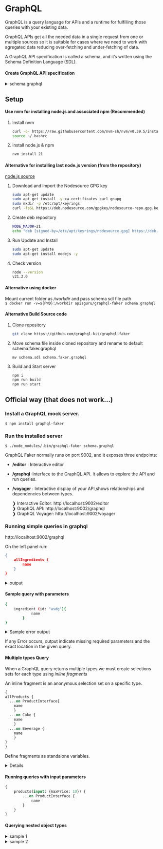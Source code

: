 # GraphQL

GraphQL is a query language for APIs and a runtime for fulfilling those queries with your existing data. 

GraphQL APIs get all the needed data in a single request from one or multiple sources so it is suitable for cases where we need to work with agregated data reducing over-fetching and under-fetching of data.

A GraphQL API specification is called a schema, and it’s written using the Schema
Definition Language (SDL).

#### Create GraphQL API specification
<details><summary>schema.graphql</summary>

```graphql
scalar Datetime

type Supplier {
    id: ID!
    name: String!
    address: String!
    contactNumber: String!
    email: String!
    ingredients: [Ingredient!]!
}

enum MeasureUnit {
    LITERS
    KILOGRAMS
    UNITS
}

type Stock {
    quantity: Float!
    unit: MeasureUnit!
}

type Ingredient {
    id: ID!
    name: String!
    stock: Stock!
    products: [Product!]!
    supplier: Supplier
    description: [String!]
    lastUpdated: Datetime!
}

type IngredientRecipe {
    ingredient: Ingredient!
    quantity: Float!
    unit: MeasureUnit!
}

enum Sizes {
    SMALL
    MEDIUM
    BIG
}

interface ProductInterface {
    id: ID!
    name: String!
    price: Float
    size: Sizes
    ingredients: [IngredientRecipe!]
    available: Boolean!
    lastUpdated: Datetime!
}

type Beverage implements ProductInterface {
    id: ID!
    name: String!
    price: Float
    size: Sizes
    ingredients: [IngredientRecipe!]!
    available: Boolean!
    lastUpdated: Datetime!
    hasCreamOnTopOption: Boolean!
    hasServeOnIceOption: Boolean!
}

type Cake implements ProductInterface {
    id: ID!
    name: String!
    price: Float
    size: Sizes
    ingredients: [IngredientRecipe!]
    available: Boolean!
    lastUpdated: Datetime!
    hasFilling: Boolean!
    hasNutsToppingOption: Boolean!
}

union Product = Beverage | Cake

enum SortingOrder {
    ASCENDING
    DESCENDING
}

enum SortBy {
    price
    name
}

input ProductsFilter {
    maxPrice: Float
    minPrice: Float
    available: Boolean=true
    sortBy: SortBy=price
    sort: SortingOrder=DESCENDING
    resultsPerPage: Int = 10
    page: Int = 1
}

type Query {
    allProducts: [Product!]!
    allIngredients: [Ingredient!]!
    products(input: ProductsFilter!): [Product!]!
    product(id: ID!): Product
    ingredient(id: ID!): Ingredient
}

input IngredientRecipeInput {
    ingredient: ID!
    quantity: Float!
    unit: MeasureUnit!
}

input AddProductInput {
    price: Float
    size: Sizes
    ingredients: [IngredientRecipeInput!]!
    hasFilling: Boolean = false
    hasNutsToppingOption: Boolean = false
    hasCreamOnTopOption: Boolean = false
    hasServeOnIceOption: Boolean = false
}

input AddIngredientInput {
    supplier: AddSupplier
    stock: AddStock
    description: [String!]!
}

input AddStock {
    quantity: Float!
    unit: MeasureUnit!
}

input AddSupplier {
    address: String!
    contactNumber: String!
    email: String!
}

enum ProductType {
    cake
    beverage
}

type Mutation {
    addSupplier(name: String!, input: AddSupplier!): Supplier!
    addIngredient(name: String!, input: AddIngredientInput!): Ingredient!
    addProduct(name: String!, type: ProductType!, input: AddProductInput!): Product!
    updateProduct(id: ID!, input: AddProductInput!): Product!
    deleteProduct(id: ID!): Boolean!
    updateStock(id: ID!, changeAmount: AddStock): Ingredient!
}

schema {
    query: Query,
    mutation: Mutation
}
```
</details>

## Setup
#### Use nvm for installing node.js and associated npm (Recommended)

1. Install nvm
    ```bash
    curl -o- https://raw.githubusercontent.com/nvm-sh/nvm/v0.39.5/install.sh | bash
    source ~/.bashrc
    ```
2. Install node.js & npm
    ```bash
    nvm install 21
    ```

#### Alternative for installing last node.js version (from the repository)
[node.js source](https://github.com/nodesource/distributions)
1. Download and import the Nodesource GPG key
    ```bash
    sudo apt-get update
    sudo apt-get install -y ca-certificates curl gnupg
    sudo mkdir -p /etc/apt/keyrings
    curl -fsSL https://deb.nodesource.com/gpgkey/nodesource-repo.gpg.key | sudo gpg --dearmor -o /etc/apt/keyrings/nodesource.gpg
    ```
2. Create deb repository
    ```bash
    NODE_MAJOR=21
    echo "deb [signed-by=/etc/apt/keyrings/nodesource.gpg] https://deb.nodesource.com/node_$NODE_MAJOR.x nodistro main" | sudo tee /etc/apt/sources.list.d/nodesource.list
    ```
3. Run Update and Install
    ```bash
    sudo apt-get update
    sudo apt-get install nodejs -y
    ```

4. Check version
    ```bash
    node --version
    v21.2.0
    ```

#### Alternative using docker 
Mount current folder as */workdir* and pass schema sdl file path \
```$ docker run -v=${PWD}:/workdir apisguru/graphql-faker schema.graphql```

#### Alternative Build Source code 
1. Clone repository
    ```bash
    git clone https://github.com/graphql-kit/graphql-faker
    ```
2. Move schema file inside cloned repository and rename to default schema.faker.graphql

    ```mv schema.sdl schema.faker.graphql```
3. Build and Start server
    ```bash
    npm i
    npm run build
    npm run start
    ```

## Official way (that does not work...)
### Install a  GraphQL mock server.
```$ npm install graphql-faker```

### Run the installed server
```$ ./node_modules/.bin/graphql-faker schema.graphql```

GraphQL Faker normally runs on port 9002, and it exposes three endpoints:

- **/editor** : Interactive editor
- **/graphql** :Interface to the GraphQL API. It allows to explore the API and run queries.
- **/voyager** : Interactive display of your API,shows relationships and dependencies between types.

  ❯ Interactive Editor: http://localhost:9002/editor \
  ❯ GraphQL API:        http://localhost:9002/graphql \
  ❯ GraphQL Voyager:    http://localhost:9002/voyager 

### Running simple queries in graphql
http://localhost:9002/graphql

On the left panel run:
```json
{
    allIngredients {
        name
    }
}
```
<details><summary>output</summary>

```json
{
  "data": {
    "allIngredients": [
      {
        "name": "string"
      },
      {
        "name": "string"
      }
    ]
  }
}
```
</details>

#### Sample query with parameters

```bash
{
    ingredient (id: "asdg"){
            name
        }
}
```

<details><summary>Sample error output</summary>

```json
{
  "errors": [
    {
      "message": "Field \"ingredient\" argument \"id\" of type \"ID!\" is required, but it was not provided.",
      "locations": [
        {
          "line": 2,
          "column": 1
        }
      ]
    }
  ]
}
```
</details>

If any Error occurs, output indicate missing required parameters and the exact location in the given query.

#### Multiple types Query

When a GraphQL query returns multiple types we must create selections sets for each type using *inline fragments*

An inline fragment is an anonymous selection set on a specific type.

```GraphQL
{
allProducts { 
  ...on ProductInterface{
  	name
	}
  ...on Cake {
  	name
	}
  ...on Beverage {
  	name
	}
}
}
```

Define fragments as standalone variables.

<details>

```GraphQL
{
    allProducts {
        ...commonProperties
        ...cakeProperties
        ...beverageProperties
    }
}
fragment commonProperties on ProductInterface {
    name
}

fragment cakeProperties on Cake {
    hasFilling
}

fragment beverageProperties on Beverage {
    hasCreamOnTopOption
}
```
</details>

#### Running queries with input parameters
```GraphQL
{
    products(input: {maxPrice: 10}) {
        ...on ProductInterface {
            name
        }
    }
}
```

#### Querying nested object types
<details><summary>sample 1</summary>

```GraphQL
{
  allProducts {
    ... on ProductInterface {
      name
      ingredients {
        ingredient {
          name
        }
      }
    }
  }
}
```
</details>

<details><summary>sample 2</summary>

```GraphQL
{
  allProducts {
    ... on ProductInterface {
      name
      ingredients {
        ingredient {
          name
          supplier {
            name
          }
        }
      }
    }
  }
}
```
</details>